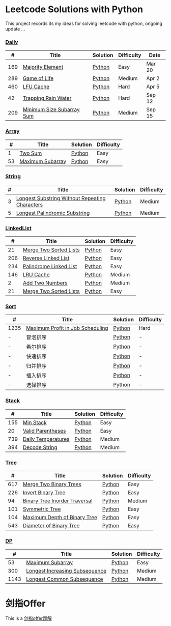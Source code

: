 # Leetcode Solutions with Python
This project records its my ideas for solving leetcode with python, ongoing update ...

### [Daily](Daily)
|  #  | Title | Solution | Difficulty | Date |
| --- | ----- | -------- |  ----- | ---- |
| 169 | [Majority Element](https://leetcode-cn.com/problems/majority-element/) | [Python](./Daily/169.%20majority_element.py) | Easy | Mar 20 |
| 289 | [Game of Life](https://leetcode-cn.com/problems/game-of-life/) | [Python](./Daily/289.%20game_of_live.py) | Medium | Apr 2 |
| 460 | [LFU Cache](https://leetcode-cn.com/problems/lfu-cache/) | [Python](./Daily/460.%20LFU_cache.py) | Hard | Apr 5 |
| 42 | [Trapping Rain Water](https://leetcode-cn.com/problems/trapping-rain-water/) | [Python](./Daily/42.%20trapping_rain_water.py) | Hard | Sep 12 |
| 209 | [Minimum Size Subarray Sum](https://leetcode-cn.com/problems/minimum-size-subarray-sum/) | [Python](./Daily/209.%20minimum_size_subarray%20_sum.py) | Medium | Sep 15 |

### [Array](Array)
|  #  | Title | Solution | Difficulty |
| --- | ----- | -------- |  ----- |
| 1 | [Two Sum](https://leetcode-cn.com/problems/two-sum/) | [Python](./Array/1.%20two_sum.py) | Easy |
| 53 | [Maximum Subarray](https://leetcode-cn.com/problems/maximum-subarray/) | [Python](./Array/53.%20maximum_subarray.py) | Easy |

### [String](String)
|  #  | Title | Solution | Difficulty |
| --- | ----- | -------- |  ----- |
| 3 | [Longest Substring Without Repeating Characters](https://leetcode-cn.com/problems/longest-substring-without-repeating-characters/) | [Python](./String/3.%20longest-substring-without-repeating-characters.py) | Medium |
| 5 | [Longest Palindromic Substring](https://leetcode-cn.com/problems/longest-palindromic-substring/) | [Python](./String/5.%20longest-palindromic-substring.py) | Medium |

### [LinkedList](LinkedList)
|  #  | Title | Solution | Difficulty |
| --- | ----- | -------- |  ----- |
| 21 | [Merge Two Sorted Lists](https://leetcode-cn.com/problems/merge-two-sorted-lists/) | [Python](./LinkedList/21.%20merge_two_sorted_lists.py) | Easy |
| 206 | [Reverse Linked List](https://leetcode-cn.com/problems/reverse-linked-list/) | [Python](./LinkedList/206.%20reverse_linked_list.py) | Easy |
| 234 | [Palindrome Linked List](https://leetcode-cn.com/problems/palindrome-linked-list/) | [Python](./LinkedList/234.%20palindrome_linked_list.py) | Easy |
| 146 | [LRU Cache](https://leetcode-cn.com/problems/lru-cache/) | [Python](./LinkedList/234.%20palindrome_linked_list.py) | Medium |
| 2 | [Add Two Numbers](https://leetcode-cn.com/problems/add-two-numbers/) | [Python](./LinkedList/2.%20add_two_numbers.py) | Medium |
| 21 | [Merge Two Sorted Lists](https://leetcode-cn.com/problems/merge-two-sorted-lists/) | [Python](./LinkedList/21.%20merge_two_sorted_lists.py) | Easy |

### [Sort](Sort)
|  #  | Title | Solution | Difficulty |
| --- | ----- | -------- |  ----- |
| 1235 | [Maximum Profit in Job Scheduling](https://leetcode-cn.com/problems/maximum-profit-in-job-scheduling/) | [Python](./Sort/1235.%20maximum_profit_in_job_scheduling.py) | Hard |
| - | 冒泡排序 | [Python](./Sort/冒泡排序.py) | - |
| - | 希尔排序 | [Python](./Sort/希尔排序.py) | - |
| - | 快速排序 | [Python](./Sort/快速排序.py) | - |
| - | 归并排序 | [Python](./Sort/归并排序.py) | - |
| - | 插入排序 | [Python](./Sort/插入排序.py) | - |
| - | 选择排序 | [Python](./Sort/选择排序.py) | - |

### [Stack](Stack)
|  #  | Title | Solution | Difficulty |
| --- | ----- | -------- |  ----- |
| 155 | [Min Stack](https://leetcode-cn.com/problems/min-stack/) | [Python](./Stack/155.%20min_stack.py) | Easy |
| 20 | [Valid Parentheses](https://leetcode-cn.com/problems/valid-parentheses/) | [Python](./Stack/20.%20vaild_bracket.py) | Easy |
| 739 | [Daily Temperatures](https://leetcode-cn.com/problems/daily-temperatures/) | [Python](./Stack/739.%20daily_temperatures.py) | Medium |
| 394 | [Decode String](https://leetcode-cn.com/problems/decode-string/) | [Python](./Stack/394.%20decode_string.py) | Medium |

### [Tree](Tree)
|  #  | Title | Solution | Difficulty |
| --- | ----- | -------- |  ----- |
| 617 | [Merge Two Binary Trees](https://leetcode-cn.com/problems/merge-two-binary-trees/) | [Python](./Tree/617.%20merge_two_binary_trees.py) | Easy |
| 226 | [Invert Binary Tree](https://leetcode-cn.com/problems/invert-binary-tree/) | [Python](./Tree/226.%20invert_binary_tree.py) | Easy |
| 94 | [Binary Tree Inorder Traversal](https://leetcode-cn.com/problems/binary-tree-inorder-traversal/) | [Python](./Tree/94.%20binary_tree_inorder_traversal.py) | Medium |
| 101 | [Symmetric Tree](https://leetcode-cn.com/problems/symmetric-tree/) | [Python](./Tree/101.%20symmetric_tree.py) | Easy |
| 104 | [Maximum Depth of Binary Tree](https://leetcode-cn.com/problems/maximum-depth-of-binary-tree/) | [Python](./Tree/104.%20maximum_depth_of_binary_tree.py) | Easy |
| 543 | [Diameter of Binary Tree](https://leetcode-cn.com/problems/diameter-of-binary-tree/) | [Python](./Tree/226.%20invert_binary_tree.py) | Easy |

### [DP](DP)
|  #  | Title | Solution | Difficulty |
| --- | ----- | -------- |  ----- |
| 53 | [Maximum Subarray](https://leetcode-cn.com/problems/maximum-subarray/) | [Python](./DP/53.%20maximum_subarray.py) | Easy |
| 300 | [Longest Increasing Subsequence](https://leetcode-cn.com/problems/longest-increasing-subsequence/) | [Python](./300.%20longest_increasing_subsequence.py) | Medium |
| 1143 | [Longest Common Subsequence](https://leetcode-cn.com/problems/longest-common-subsequence/) | [Python](./1143.%20longest_common_subsequence.py) | Medium |


# 剑指Offer
This is a [剑指offer题解](./剑指offer/README.md)
